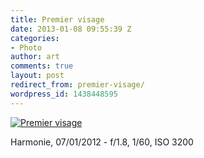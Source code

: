 ```yaml
---
title: Premier visage
date: 2013-01-08 09:55:39 Z
categories:
- Photo
author: art
comments: true
layout: post
redirect_from: premier-visage/
wordpress_id: 1438448595
---
```


<a href="https://static.irz.fr/2013/01/IMG_0012.jpg"><img alt="Premier visage" data-src="https://static.irz.fr/2013/01/IMG_0012-1024x682.jpg" src="https://static.irz.fr/thumb.php?size=<100&crop=0&src=https://static.irz.fr/2013/01/IMG_0012-1024x682.jpg" /></a>


Harmonie, 07/01/2012 - f/1.8, 1/60, ISO 3200

